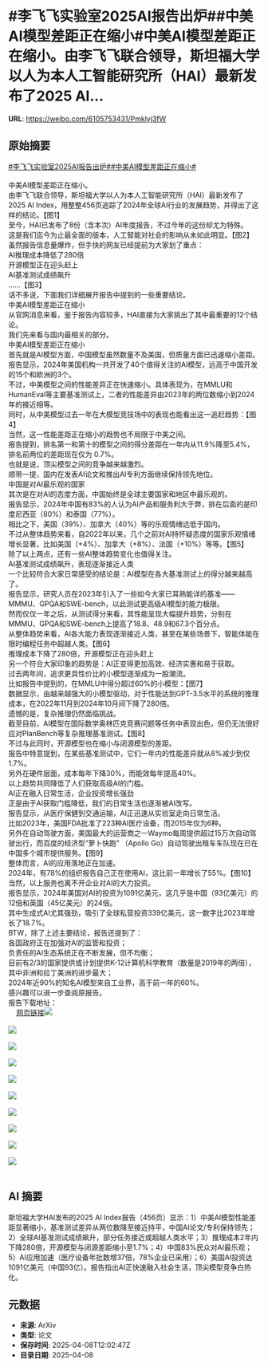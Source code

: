 # #李飞飞实验室2025AI报告出炉##中美AI模型差距正在缩小#中美AI模型差距正在缩小。由李飞飞联合领导，斯坦福大学以人为本人工智能研究所（HAI）最新发布了2025 AI...

**URL**: https://weibo.com/6105753431/Pmklyj3fW

## 原始摘要

<a href="https://m.weibo.cn/search?containerid=231522type%3D1%26t%3D10%26q%3D%23%E6%9D%8E%E9%A3%9E%E9%A3%9E%E5%AE%9E%E9%AA%8C%E5%AE%A42025AI%E6%8A%A5%E5%91%8A%E5%87%BA%E7%82%89%23&amp;extparam=%23%E6%9D%8E%E9%A3%9E%E9%A3%9E%E5%AE%9E%E9%AA%8C%E5%AE%A42025AI%E6%8A%A5%E5%91%8A%E5%87%BA%E7%82%89%23" data-hide=""><span class="surl-text">#李飞飞实验室2025AI报告出炉#</span></a><a href="https://m.weibo.cn/search?containerid=231522type%3D1%26t%3D10%26q%3D%23%E4%B8%AD%E7%BE%8EAI%E6%A8%A1%E5%9E%8B%E5%B7%AE%E8%B7%9D%E6%AD%A3%E5%9C%A8%E7%BC%A9%E5%B0%8F%23&amp;extparam=%23%E4%B8%AD%E7%BE%8EAI%E6%A8%A1%E5%9E%8B%E5%B7%AE%E8%B7%9D%E6%AD%A3%E5%9C%A8%E7%BC%A9%E5%B0%8F%23" data-hide=""><span class="surl-text">#中美AI模型差距正在缩小#</span></a><br><br>中美AI模型差距正在缩小。<br>由李飞飞联合领导，斯坦福大学以人为本人工智能研究所（HAI）最新发布了2025 AI Index，用整整456页追踪了2024年全球AI行业的发展趋势，并得出了这样的结论。【图1】<br>至今，HAI已发布了8份（含本次）AI年度报告，不过今年的这份却尤为特殊。<br>这是我们迄今为止最全面的版本，人工智能对社会的影响从未如此明显。【图2】<br>虽然报告信息量爆炸，但手快的网友已经提前为大家划了重点：<br>AI推理成本降低了280倍<br>开源模型正在迎头赶上<br>AI基准测试成绩飙升<br>……【图3】<br>话不多说，下面我们详细展开报告中提到的一些重要结论。<br>中美AI模型差距正在缩小<br>从官网消息来看，鉴于报告内容较多，HAI直接为大家挑出了其中最重要的12个结论。<br>我们先来看与国内最相关的部分。<br>中美AI模型差距正在缩小<br>首先就是AI模型方面，中国模型虽然数量不及美国，但质量方面已迅速缩小差距。<br>报告显示，2024年美国机构一共开发了40个值得关注的AI模型，远高于中国开发的15个和欧洲的3个。<br>不过，中美模型之间的性能差异正在快速缩小。具体表现为，在MMLU和HumanEval等主要基准测试上，二者的性能差异由2023年的两位数缩小到2024年的接近相等。<br>同时，从中美模型过去一年在大模型竞技场中的表现也能看出这一追赶趋势：【图4】<br>当然，这一性能差距正在缩小的趋势也不局限于中美之间。<br>报告提到，排名第一和第十的模型之间的得分差距在一年内从11.9%降至5.4%，排名前两位的差距现在仅为 0.7%。<br>也就是说，顶尖模型之间的竞争越来越激烈。<br>顺带一提，国内在发表AI论文和推出AI专利方面继续保持领先地位。<br>中国是对AI最乐观的国家<br>其次是在对AI的态度方面，中国始终是全球主要国家和地区中最乐观的。<br>报告显示，2024年中国有83%的人认为AI产品和服务利大于弊，排在后面的是印度尼西亚（80%）和泰国（77%）。<br>相比之下，美国（39%）、加拿大（40%）等的乐观情绪远低于国内。<br>不过从整体趋势来看，自2022年以来，几个之前对AI持怀疑态度的国家乐观情绪增长显著，比如美国（+4%）、加拿大（+8%）、法国（+10%）等等。【图5】<br>除了以上两点，还有一些AI整体趋势变化也值得关注。<br>AI基准测试成绩飙升，表现逐渐接近人类<br>一个比较符合大家日常感受的结论是：AI模型在各大基准测试上的得分越来越高了。<br>报告显示，研究人员在2023年引入了一些如今大家已耳熟能详的基准——MMMU、GPQA和SWE-bench，以此测试更高级AI模型的能力极限。<br>然而仅仅一年之后，从测试得分来看，其性能呈现大幅提升趋势，分别在MMMU、GPQA和SWE-bench上提高了18.8、48.9和67.3个百分点。<br>从整体趋势来看，AI各大能力表现逐渐接近人类，甚至在某些场景下，智能体能在限时编程任务中超越人类。【图6】<br>推理成本下降了280倍，开源模型正在迎头赶上<br>另一个符合大家印象的趋势是：AI正变得更加高效、经济实惠和易于获取。<br>过去两年间，追求更具性价比的小模型逐渐成为一股潮流。<br>比如报告中提到的，在MMLU中得分超过60%的小模型：【图7】<br>数据显示，由越来越强大的小模型驱动，对于性能达到GPT-3.5水平的系统的推理成本，在2022年11月到2024年10月间下降了280倍。<br>遗憾的是，复杂推理仍然面临挑战。<br>截至目前，AI模型在国际数学奥林匹克竞赛问题等任务中表现出色，但仍无法很好应对PlanBench等复杂推理基准测试。【图8】<br>不过与此同时，开源模型也在缩小与闭源模型的差距。<br>报告中特意提到，在某些基准测试中，它们一年内的性能差异就从8%减少到仅1.7%。<br>另外在硬件层面，成本每年下降30%，而能效每年提高40%。<br>以上趋势共同降低了人们获取高级AI的门槛。<br>AI正在融入日常生活，企业投资增长强劲<br>正是由于AI获取门槛降低，我们的日常生活也逐渐被AI改写。<br>报告显示，从医疗保健到交通运输，AI正迅速从实验室走向日常生活。<br>比如2023年，美国FDA批准了223种AI医疗设备，而2015年仅为6种。<br>另外在自动驾驶方面，美国最大的运营商之一Waymo每周提供超过15万次自动驾驶出行，而百度的经济型“萝卜快跑” （Apollo Go）自动驾驶出租车车队现在已在中国多个城市提供服务。【图9】<br>整体而言，AI的应用落地正在加速。<br>2024年，有78%的组织报告自己正在使用AI，这比前一年增长了55%。【图10】<br>当然，以上服务也离不开企业对AI的大力投资。<br>报告显示，2024年美国对AI的投资为1091亿美元，这几乎是中国（93亿美元）的12倍和英国（45亿美元）的24倍。<br>其中生成式AI尤其强劲，吸引了全球私营投资339亿美元，这一数字比2023年增长了18.7%。<br>BTW，除了上述主要结论，报告还提到了：<br>各国政府正在加强对AI的监管和投资；<br>负责任的AI生态系统正在不断发展，但不均衡；<br>目前有2/3的国家提供或计划提供K-12计算机科学教育（数量是2019年的两倍），其中非洲和拉丁美洲的进步最大；<br>2024年近90%的知名AI模型来自工业界，高于前一年的60%。<br>感兴趣可以进一步查阅原报告。<br>报告下载地址：<br><a href="https://weibo.cn/sinaurl?u=https%3A%2F%2Fhai-production.s3.amazonaws.com%2Ffiles%2Fhai_ai_index_report_2025.pdf" data-hide=""><span class="url-icon"><img style="width: 1rem;height: 1rem" src="https://h5.sinaimg.cn/upload/2015/09/25/3/timeline_card_small_web_default.png" referrerpolicy="no-referrer"></span><span class="surl-text">网页链接</span></a><img style="" src="https://tvax4.sinaimg.cn/large/006Fd7o3gy1i09iztgzfwj30k00pmgy3.jpg" referrerpolicy="no-referrer"><br><br><img style="" src="https://tvax3.sinaimg.cn/large/006Fd7o3gy1i09izui8dij30zk0iu7hv.jpg" referrerpolicy="no-referrer"><br><br><img style="" src="https://tvax2.sinaimg.cn/large/006Fd7o3gy1i09iztj00lj30k00xw15f.jpg" referrerpolicy="no-referrer"><br><br><img style="" src="https://tvax3.sinaimg.cn/large/006Fd7o3gy1i09izurjtyj30yz0k0wio.jpg" referrerpolicy="no-referrer"><br><br><img style="" src="https://tvax2.sinaimg.cn/large/006Fd7o3gy1i09izu7an5j30n30k00xt.jpg" referrerpolicy="no-referrer"><br><br><img style="" src="https://tvax3.sinaimg.cn/large/006Fd7o3gy1i09iztopkzj30qt0k078z.jpg" referrerpolicy="no-referrer"><br><br><img style="" src="https://tvax3.sinaimg.cn/large/006Fd7o3gy1i09izur6ouj30zd0k0dj7.jpg" referrerpolicy="no-referrer"><br><br><img style="" src="https://tvax4.sinaimg.cn/large/006Fd7o3gy1i09izusf68j30z90k0wif.jpg" referrerpolicy="no-referrer"><br><br><img style="" src="https://tvax4.sinaimg.cn/large/006Fd7o3gy1i09izuryltj30zf0k0n1r.jpg" referrerpolicy="no-referrer"><br><br><img style="" src="https://tvax3.sinaimg.cn/large/006Fd7o3gy1i09izuralbj30yy0k0tce.jpg" referrerpolicy="no-referrer"><br><br>

## AI 摘要

斯坦福大学HAI发布的2025 AI Index报告（456页）显示：1）中美AI模型性能差距显著缩小，基准测试差异从两位数降至接近持平，中国AI论文/专利保持领先；2）全球AI基准测试成绩飙升，部分任务接近或超越人类水平；3）推理成本2年内下降280倍，开源模型与闭源差距缩小至1.7%；4）中国83%民众对AI最乐观；5）AI应用加速（医疗设备年批数增37倍，78%企业已采用）；6）美国AI投资达1091亿美元（中国93亿）。报告指出AI正快速融入社会生活，顶尖模型竞争白热化。

## 元数据

- **来源**: ArXiv
- **类型**: 论文
- **保存时间**: 2025-04-08T12:02:47Z
- **目录日期**: 2025-04-08
